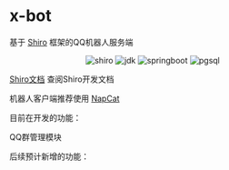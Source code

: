 # x-bot

基于 [Shiro](https://github.com/MisakaTAT/Shiro) 框架的QQ机器人服务端

<p align="center">
    <img alt="shiro" src="https://img.shields.io/badge/shiro-2.3.5-yellow?link=https%3A%2F%2Fgithub.com%2FMisakaTAT%2FShiro" link="https://github.com/MisakaTAT/Shiro">
    <img alt="jdk" src="https://img.shields.io/badge/jdk-17%2B-red?link=https%3A%2F%2Fopenjdk.org%2Fprojects%2Fjdk%2F">
    <img alt="springboot" src="https://img.shields.io/badge/springboot-3.0%2B-brightgreen?link=https%3A%2F%2Fspring.io%2Fprojects%2Fspring-boot">
    <img alt="pgsql" src="https://img.shields.io/badge/PostgreSQL-15%2B-blue?link=https%3A%2F%2Fwww.postgresql.org%2F">
</p>

[Shiro文档](https://misakatat.github.io/shiro-docs/advanced.html) 查阅Shiro开发文档

机器人客户端推荐使用 [NapCat](https://github.com/NapNeko/NapCatQQ)

目前在开发的功能：

QQ群管理模块

后续预计新增的功能：



